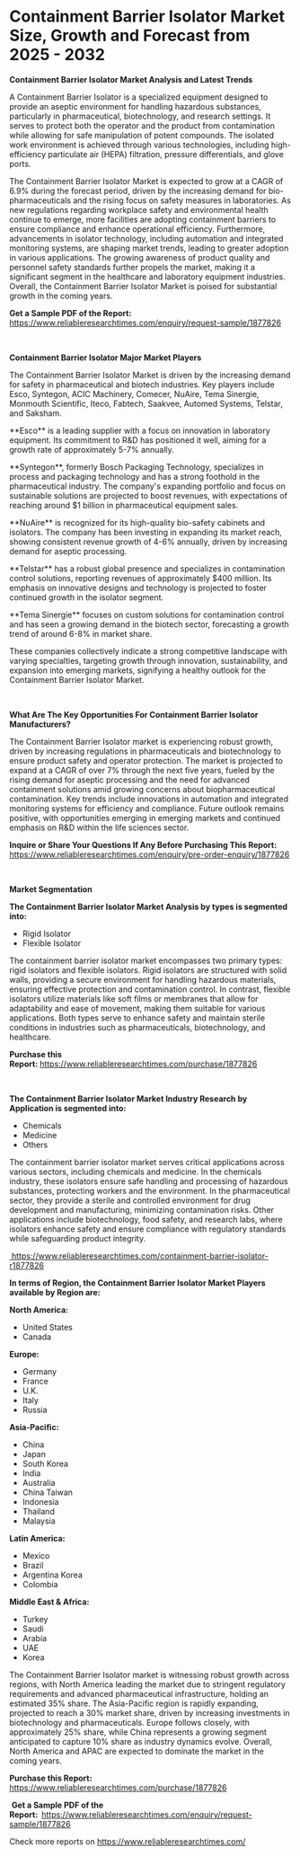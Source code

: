 <p><h1>Containment Barrier Isolator Market Size, Growth and Forecast from 2025 - 2032</h1></p><p><strong>Containment Barrier Isolator Market Analysis and Latest Trends</strong></p>
<p><p>A Containment Barrier Isolator is a specialized equipment designed to provide an aseptic environment for handling hazardous substances, particularly in pharmaceutical, biotechnology, and research settings. It serves to protect both the operator and the product from contamination while allowing for safe manipulation of potent compounds. The isolated work environment is achieved through various technologies, including high-efficiency particulate air (HEPA) filtration, pressure differentials, and glove ports.</p><p>The Containment Barrier Isolator Market is expected to grow at a CAGR of 6.9% during the forecast period, driven by the increasing demand for bio-pharmaceuticals and the rising focus on safety measures in laboratories. As new regulations regarding workplace safety and environmental health continue to emerge, more facilities are adopting containment barriers to ensure compliance and enhance operational efficiency. Furthermore, advancements in isolator technology, including automation and integrated monitoring systems, are shaping market trends, leading to greater adoption in various applications. The growing awareness of product quality and personnel safety standards further propels the market, making it a significant segment in the healthcare and laboratory equipment industries. Overall, the Containment Barrier Isolator Market is poised for substantial growth in the coming years.</p></p>
<p><strong>Get a Sample PDF of the Report:&nbsp;</strong> <a href="https://www.reliableresearchtimes.com/enquiry/request-sample/1877826?utm_campaign=2464&utm_medium=2&utm_source=Github&utm_content=ia&utm_term=11042025&utm_id=containment-barrier-isolator">https://www.reliableresearchtimes.com/enquiry/request-sample/1877826</a></p>
<p>&nbsp;</p>
<p><strong>Containment Barrier Isolator Major Market Players</strong></p>
<p><p>The Containment Barrier Isolator Market is driven by the increasing demand for safety in pharmaceutical and biotech industries. Key players include Esco, Syntegon, ACIC Machinery, Comecer, NuAire, Tema Sinergie, Monmouth Scientific, Iteco, Fabtech, Saakvee, Automed Systems, Telstar, and Saksham.</p><p>**Esco** is a leading supplier with a focus on innovation in laboratory equipment. Its commitment to R&D has positioned it well, aiming for a growth rate of approximately 5-7% annually. </p><p>**Syntegon**, formerly Bosch Packaging Technology, specializes in process and packaging technology and has a strong foothold in the pharmaceutical industry. The company's expanding portfolio and focus on sustainable solutions are projected to boost revenues, with expectations of reaching around $1 billion in pharmaceutical equipment sales.</p><p>**NuAire** is recognized for its high-quality bio-safety cabinets and isolators. The company has been investing in expanding its market reach, showing consistent revenue growth of 4-6% annually, driven by increasing demand for aseptic processing.</p><p>**Telstar** has a robust global presence and specializes in contamination control solutions, reporting revenues of approximately $400 million. Its emphasis on innovative designs and technology is projected to foster continued growth in the isolator segment.</p><p>**Tema Sinergie** focuses on custom solutions for contamination control and has seen a growing demand in the biotech sector, forecasting a growth trend of around 6-8% in market share.</p><p>These companies collectively indicate a strong competitive landscape with varying specialties, targeting growth through innovation, sustainability, and expansion into emerging markets, signifying a healthy outlook for the Containment Barrier Isolator Market.</p></p>
<p>&nbsp;</p>
<p><strong>What Are The Key Opportunities For Containment Barrier Isolator Manufacturers?</strong></p>
<p><p>The Containment Barrier Isolator market is experiencing robust growth, driven by increasing regulations in pharmaceuticals and biotechnology to ensure product safety and operator protection. The market is projected to expand at a CAGR of over 7% through the next five years, fueled by the rising demand for aseptic processing and the need for advanced containment solutions amid growing concerns about biopharmaceutical contamination. Key trends include innovations in automation and integrated monitoring systems for efficiency and compliance. Future outlook remains positive, with opportunities emerging in emerging markets and continued emphasis on R&D within the life sciences sector.</p></p>
<p><strong>Inquire or Share Your Questions If Any Before Purchasing This Report:</strong> <a href="https://www.reliableresearchtimes.com/enquiry/pre-order-enquiry/1877826?utm_campaign=2464&utm_medium=2&utm_source=Github&utm_content=ia&utm_term=11042025&utm_id=containment-barrier-isolator">https://www.reliableresearchtimes.com/enquiry/pre-order-enquiry/1877826</a></p>
<p>&nbsp;</p>
<p><strong>Market Segmentation</strong></p>
<p><strong>The Containment Barrier Isolator Market Analysis by types is segmented into:</strong></p>
<p><ul><li>Rigid Isolator</li><li>Flexible Isolator</li></ul></p>
<p><p>The containment barrier isolator market encompasses two primary types: rigid isolators and flexible isolators. Rigid isolators are structured with solid walls, providing a secure environment for handling hazardous materials, ensuring effective protection and contamination control. In contrast, flexible isolators utilize materials like soft films or membranes that allow for adaptability and ease of movement, making them suitable for various applications. Both types serve to enhance safety and maintain sterile conditions in industries such as pharmaceuticals, biotechnology, and healthcare.</p></p>
<p><strong>Purchase this Report:&nbsp;</strong><a href="https://www.reliableresearchtimes.com/purchase/1877826?utm_campaign=2464&utm_medium=2&utm_source=Github&utm_content=ia&utm_term=11042025&utm_id=containment-barrier-isolator">https://www.reliableresearchtimes.com/purchase/1877826</a></p>
<p>&nbsp;</p>
<p><strong>The Containment Barrier Isolator Market Industry Research by Application is segmented into:</strong></p>
<p><ul><li>Chemicals</li><li>Medicine</li><li>Others</li></ul></p>
<p><p>The containment barrier isolator market serves critical applications across various sectors, including chemicals and medicine. In the chemicals industry, these isolators ensure safe handling and processing of hazardous substances, protecting workers and the environment. In the pharmaceutical sector, they provide a sterile and controlled environment for drug development and manufacturing, minimizing contamination risks. Other applications include biotechnology, food safety, and research labs, where isolators enhance safety and ensure compliance with regulatory standards while safeguarding product integrity.</p></p>
<p><a href="https://www.reliableresearchtimes.com/containment-barrier-isolator-r1877826?utm_campaign=2464&utm_medium=2&utm_source=Github&utm_content=ia&utm_term=11042025&utm_id=containment-barrier-isolator">&nbsp;https://www.reliableresearchtimes.com/containment-barrier-isolator-r1877826</a></p>
<p><strong>In terms of Region, the Containment Barrier Isolator Market Players available by Region are:</strong></p>
<p>
    <p> <strong> North America: </strong>
        <ul>
            <li>United States</li>
            <li>Canada</li>
        </ul>
        </p> 
    <p> <strong> Europe: </strong>
        <ul>
            <li>Germany</li>
            <li>France</li>
            <li>U.K.</li>
            <li>Italy</li>
            <li>Russia</li>
        </ul>
        </p> 
    <p> <strong> Asia-Pacific: </strong>
        <ul>
            <li>China</li>
            <li>Japan</li>
            <li>South Korea</li>
            <li>India</li>
            <li>Australia</li>
            <li>China Taiwan</li>
            <li>Indonesia</li>
            <li>Thailand</li>
            <li>Malaysia</li>
        </ul>
        </p> 
    <p> <strong> Latin America: </strong>
        <ul>
            <li>Mexico</li>
            <li>Brazil</li>
            <li>Argentina Korea</li>
            <li>Colombia</li>
        </ul>
        </p> 
    <p> <strong> Middle East & Africa: </strong>
        <ul>
            <li>Turkey</li>
            <li>Saudi</li>
            <li>Arabia</li>
            <li>UAE</li>
            <li>Korea</li>
        </ul>
    </p>
    </p>
<p><p>The Containment Barrier Isolator market is witnessing robust growth across regions, with North America leading the market due to stringent regulatory requirements and advanced pharmaceutical infrastructure, holding an estimated 35% share. The Asia-Pacific region is rapidly expanding, projected to reach a 30% market share, driven by increasing investments in biotechnology and pharmaceuticals. Europe follows closely, with approximately 25% share, while China represents a growing segment anticipated to capture 10% share as industry dynamics evolve. Overall, North America and APAC are expected to dominate the market in the coming years.</p></p>
<p><strong>Purchase this Report: </strong><a href="https://www.reliableresearchtimes.com/purchase/1877826?utm_campaign=2464&utm_medium=2&utm_source=Github&utm_content=ia&utm_term=11042025&utm_id=containment-barrier-isolator">https://www.reliableresearchtimes.com/purchase/1877826</a></p>
<p>&nbsp;<strong>Get a Sample PDF of the Report:&nbsp;&nbsp;</strong><a href="https://www.reliableresearchtimes.com/enquiry/request-sample/1877826?utm_campaign=2464&utm_medium=2&utm_source=Github&utm_content=ia&utm_term=11042025&utm_id=containment-barrier-isolator">https://www.reliableresearchtimes.com/enquiry/request-sample/1877826</a></p>
<p><strong></strong></p>
<p>Check more reports on <a href="https://www.reliableresearchtimes.com/?utm_campaign=2464&utm_medium=2&utm_source=Github&utm_content=ia&utm_term=11042025&utm_id=containment-barrier-isolator">https://www.reliableresearchtimes.com/</a></p>